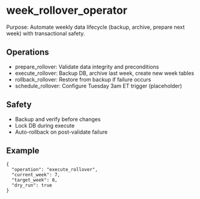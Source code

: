 # week_rollover_operator

Purpose: Automate weekly data lifecycle (backup, archive, prepare next week) with transactional safety.

## Operations
- prepare_rollover: Validate data integrity and preconditions
- execute_rollover: Backup DB, archive last week, create new week tables
- rollback_rollover: Restore from backup if failure occurs
- schedule_rollover: Configure Tuesday 3am ET trigger (placeholder)

## Safety
- Backup and verify before changes
- Lock DB during execute
- Auto-rollback on post-validate failure

## Example
```
{
  "operation": "execute_rollover",
  "current_week": 7,
  "target_week": 8,
  "dry_run": true
}
```
